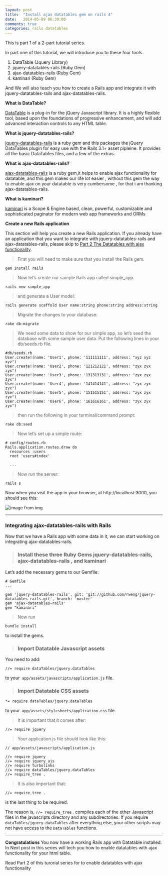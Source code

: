 ```yaml
---
layout: post
title:  "Install ajax datatables gem on rails 4"
date:   2014-05-09 06:30:00
comments: true
categories: rails datatables
---
```


This is part 1 of a 2-part tutorial series.

In part one of this tutorial, we will introduce you to these four tools

1. DataTable (Jquery Library)
1. jquery-datatables-rails (Ruby Gem)
1. ajax-datatables-rails (Ruby Gem)
1. kaminari (Ruby Gem)

And We will also teach you how to create a Rails app and integrate it with jquery-datatables-rails and ajax-datatables-rails.


**What is DataTable?**

[DataTable](http://www.datatables.net/) is a plug-in for the jQuery Javascript library. It is a highly flexible tool, based upon the foundations of progressive enhancement, and will add advanced interaction controls to any HTML table.

**What is jquery-datatables-rails?**

[jquery-datatables-rails](https://github.com/rweng/jquery-datatables-rails) is a ruby gem and this packages the jQuery DataTables plugin for easy use with the Rails 3.1+ asset pipleine. It provides all the basic DataTables files, and a few of the extras.

**What is ajax-datatables-rails?**

[ajax-datatables-rails](https://github.com/antillas21/ajax-datatables-rails) is a ruby gem,it helps to enable ajax functionality for datatable, and this gem  makes our life lot easier , without this gem the way to enable ajax on your datatable is very cumbersome , for that i am thanking ajax-datatables-rails.

**What is kaminari?**

[kaminari](https://github.com/amatsuda/kaminari) is a Scope & Engine based, clean, powerful, customizable and sophisticated paginator for modern web app frameworks and ORMs

**Create a new Rails application**

This section will help you create a new Rails application. If you already have an application that you want to integrate with jquery-datatables-rails and ajax-datatables-rails, please skip to [Part 2 The Datatables with ajax functionality](https://github.com/antillas21/ajax-datatables-rails/wiki/Part-2-The-Datatables-with-ajax-functionality).

> First you will need to make sure that you install the Rails gem.

```
gem install rails
```

> Now let’s create our sample Rails app called simple_app.

```
rails new simple_app
```

> and generate a User model:

```
rails generate scaffold User name:string phone:string address:string
```

> Migrate the changes to your database:

```
rake db:migrate
```

> We need some data to show for our simple app, so let’s seed the database with some sample user data. Put the following lines in your db/seeds.rb file.

```
#db/seeds.rb
User.create!(name: 'User1', phone: '111111111', address: "xyz xyz xyz")
User.create!(name: 'User2', phone: '121212121', address: "zyx zyx zyx")
User.create!(name: 'User3', phone: '131313131', address: "zyx zyx zyx")
User.create!(name: 'User4', phone: '141414141', address: "zyx zyx zyx")
User.create!(name: 'User5', phone: '151515151', address: "zyx zyx zyx")
User.create!(name: 'User6', phone: '161616161', address: "zyx zyx zyx")
```

> then run the following in your terminal/command prompt:

```
rake db:seed
```

> Now let’s set up a simple route:

```
# config/routes.rb
Rails.application.routes.draw do
  resources :users
  root 'users#index'

  ...
```

> Now run the server:
```
rails s
```

Now when you visit the app in your browser, at http://localhost:3000, you should see this:

![image from img](http://i.imgur.com/bllQYoO.png)


***

### Integrating ajax-datatables-rails with Rails

Now that we have a Rails app with some data in it, we can start working on integrating ajax-datatables-rails.

> ### Install these three Ruby Gems jquery-datatables-rails, ajax-datatables-rails , and kaminari

Let’s add the necessary gems to our Gemfile:

```
# Gemfile
...

gem 'jquery-datatables-rails', git: 'git://github.com/rweng/jquery-datatables-rails.git', branch: 'master'
gem 'ajax-datatables-rails'
gem "kaminari"
```
> Now run

```
bundle install
```
to install the gems.

> ### Import Datatable Javascript assets

You need to add:
```
//= require dataTables/jquery.dataTables
```
to your` app/assets/javascripts/application.js` file.

> ###  Import Datatable CSS assets

```
*= require dataTables/jquery.dataTables
```

to your` app/assets/stylesheets/application.css` file.

> It is important that it comes after:

```
//= require jquery
```

> Your application.js file should look like this:

```
// app/assets/javascripts/application.js

//= require jquery
//= require jquery_ujs
//= require turbolinks
//= require dataTables/jquery.dataTables
//= require_tree .
```

> It is also important that:

```
//= require_tree .
```

is the last thing to be required.


The reason is, `//= require_tree` . compiles each of the other Javascript files in the javascripts directory and any subdirectories. If you require `dataTables/jquery.dataTables` after everything else, your other scripts may not have access to the `DataTables` functions.


***

**Congratulations**
You now have a working Rails app with Datatable installed. In Next post in this series will tech you how to enable datatables with ajax functionality for your html table. 

Read Part 2 of this turorial series for to enable datatables with ajax functionality